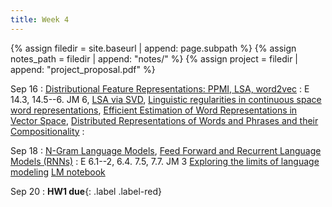 ```yaml
---
title: Week 4
---
```



{% assign filedir = site.baseurl | append: page.subpath %} 
{% assign notes_path = filedir | append: "notes/" %} 
{% assign project = filedir | append: "project_proposal.pdf" %}

<!--  
Instructions:

INDENTATION COUNTS

Each day should be formatted exactly as follows

Date
: Lessons Covered
  : Reading List
    : In Class Presentations
: **Assignment/Announcement**{: .label}


To add a hyperlink for readings, do it as follows
  : [Example Paper](http://linktopaper.edu)

To make the hyperlink open in a new tab by default
  : [Example Paper](http://linktopaper.edu){:target=_"blank"}

The announcement can be made red for due dates as follows
: **Assignment Due**{: .label .label-red }
9/16 Word rep
9/18 ngram/ff/rnn
9/20 hw1 due
-->


Sep 16
: [Distributional Feature Representations: PPMI, LSA, word2vec]({{site.baseurl}}assets/files/distrib.pdf)
  : E 14.3, 14.5--6. JM 6, [LSA via SVD](https://matpalm.com/lsa_via_svd/index.html), [Linguistic regularities in continuous space word representations](https://aclanthology.org/N13-1090/), [Efficient Estimation of Word Representations in Vector Space](https://arxiv.org/abs/1301.3781), [Distributed Representations of Words and Phrases and their Compositionality](https://arxiv.org/abs/1310.4546)
    : 

<!-- Sep 8 -->
<!-- :  Drop deadline (for refund, without W) -->


Sep 18
: [N-Gram Language Models]({{site.baseurl}}assets/files/ngram.pdf), [Feed Forward and Recurrent Language Models (RNNs)]({{site.baseurl}}assets/files/ffrnn.pdf)
  : E 6.1--2, 6.4. 7.5, 7.7. JM 3 [Exploring the limits of language modeling](https://arxiv.org/abs/1602.02410) [LM notebook]({{site.baseurl}}assets/files/LMs.ipynb)


Sep 20
: **HW1 due**{: .label .label-red}
